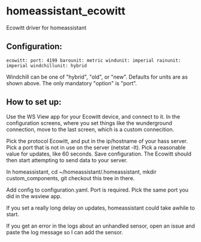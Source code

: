 # homeassistant_ecowitt
Ecowitt driver for homeassistant

## Configuration:
``
ecowitt:
  port: 4199
  barounit: metric
  windunit: imperial
  rainunit: imperial
  windchillunit: hybrid
``

Windchill can be one of "hybrid", "old", or "new".  Defaults for units are
as shown above.  The only mandatory "option" is "port".

## How to set up:

Use the WS View app for your Ecowitt device, and connect to it.  In the
configuration screens, where you set things like the wunderground connection,
move to the last screen, which is a custom connecition.

Pick the protocol Ecowitt, and put in the ip/hostname of your hass server.
Pick a port that is not in use on the server (netstat -lt).
Pick a reasonable value for updates, like 60 seconds.
Save configuration.  The Ecowitt should then start attempting to send data
to your server.

In homeassistant, cd ~/homeassistant/.homeassistant, mkdir custom_components,
git checkout this tree in there.

Add config to configuration.yaml.  Port is required.  Pick the same port you did
in the wsview app.

If you set a really long delay on updates, homeassistant could take awhile to
start.

If you get an error in the logs about an unhandled sensor, open an issue and
paste the log message so I can add the sensor.
